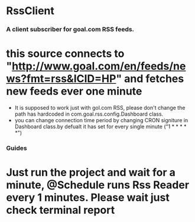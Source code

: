 # RssClient
### A client subscriber for goal.com RSS feeds.
# this source connects to "http://www.goal.com/en/feeds/news?fmt=rss&ICID=HP" and fetches new feeds ever one minute
* It is supposed to work just with gol.com RSS, please don't change the path has hardcoded in com.goal.rss.config.Dashboard class.
* you can change connection time period by changing CRON signiture in Dashboard class.by defualt it has set for every single minute ("1 * * * * *")
### Guides
# Just run the project and wait for a minute, @Schedule runs Rss Reader every 1 minutes. Please wait just check terminal report   

